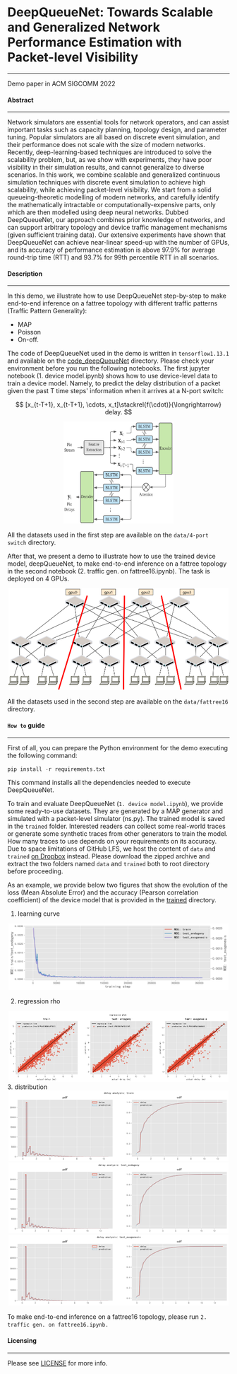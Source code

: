 # DeepQueueNet: Towards Scalable and Generalized Network Performance Estimation with Packet-level Visibility
---

Demo paper in ACM SIGCOMM 2022


#### Abstract 
---
Network simulators are essential tools for network operators, and can assist important tasks such as capacity planning, topology design, and parameter tuning. Popular simulators are all based on discrete event simulation, and their performance does not scale with the size of modern networks. Recently, deep-learning-based techniques are introduced to solve the scalability problem, but, as we show with experiments, they have poor visibility in their simulation results, and cannot generalize to diverse scenarios. In this work, we combine scalable and generalized continuous simulation techniques with discrete event simulation to achieve high scalability, while achieving packet-level visibility. We start from a solid queueing-theoretic modelling of modern networks, and carefully identify the mathematically intractable or computationally-expensive parts, only which are then modelled using deep neural networks. Dubbed DeepQueueNet, our approach combines prior knowledge of networks, and can support arbitrary topology and device traffic management mechanisms (given sufficient training data). Our extensive experiments have shown that DeepQueueNet can achieve near-linear speed-up with the number of GPUs, and its accuracy of performance estimation is above 97.9% for average round-trip time (RTT) and 93.7% for 99th percentile RTT in all scenarios.


#### Description
---
In this demo, we illustrate how to use DeepQueueNet step-by-step to make end-to-end inference on a fattree topology with different traffic patterns (Traffic Pattern Generality):
- MAP
- Poisson
- On-off. 

The code of DeepQueueNet   used in the demo is  written in `tensorflow1.13.1` and  available on the [code_deepQueueNet](./code_deepQueueNet) directory.   Please check your environment before you run the following notebooks.  The first jupyter notebook (1. device model.ipynb) shows how to use device-level data to train a device model.  Namely, to predict the delay distribution of a packet given the past T time steps' information when it arrives at a N-port switch:

$$
[x_{t-T+1}, x_{t-T+1}, \cdots, x_t]\stackrel{f(\cdot)}{\longrightarrow} delay.
$$

<div align="center">
<img src="./assets/nodearch.png" alt="device_node"  width="250" height="230">
</div>

All the datasets used in the first step are available on the `data/4-port switch`  directory. 

After that, we present a demo to illustrate how to use the trained device model, deepQueueNet, to make end-to-end inference on a fattree topology in the second notebook (2. traffic gen. on fattree16.ipynb). The task is deployed on 4 GPUs. 


<div align="center">
<img src="./assets/deploy.png" alt="deplo"  width="500" height="230">
</div>

All the datasets used in the second step are available on the `data/fattree16`  directory. 




#### `How to` guide
---
First of all, you can prepare the Python environment for the demo executing the following command:
```python
pip install -r requirements.txt
```
This command installs all the dependencies needed to execute DeepQueueNet.

To train and evaluate DeepQueueNet (`1. device model.ipynb`),  we provide some ready-to-use datasets. They are generated by a MAP generator and  simulated with a packet-level simulator (ns.py). The trained model is saved in the `trained` folder.  Interested readers can collect some real-world traces or generate some synthetic traces from other generators to train the model.  How many traces to use depends on your requirements on its accuracy. Due to space limitations of GitHub LFS, we host the content of `data` and `trained` [on Dropbox](https://www.dropbox.com/s/q56sx4hxe93n4g5/DeepQueueNet-dataset.zip?dl=0) instead. Please download the zipped archive and extract the two folders named `data` and `trained` both to root directory before proceeding.

As an example, we provide below two figures that show the evolution of the loss (Mean Absolute Error) and the accuracy (Pearson correlation coefficient) of the device model that is provided in the [trained](./trained) directory.

1. learning curve

<div align="center">
<img src="./assets/learning_curve.png" alt="learning_curve"  width="500" height="150">
</div>

2. regression rho

<div align="center">
<img src="./assets/regression.png" alt="rho"  width="500" height="160">
</div>
3. distribution

<div align="center">
<img src="./assets/train.png" alt="dist_train"  width="500" height="160">
</div>
<div align="center">
<img src="./assets/test_endogeny.png" alt="dist_test1"  width="500" height="160">
</div>
<div align="center">
<img src="./assets/test_exogenesis.png" alt="dist_test2"  width="500" height="160">
</div>

To make end-to-end inference on a fattree16 topology, please run  `2. traffic gen. on fattree16.ipynb.`  


#### Licensing
---
Please see [LICENSE](./LICENSE.txt) for more info.
